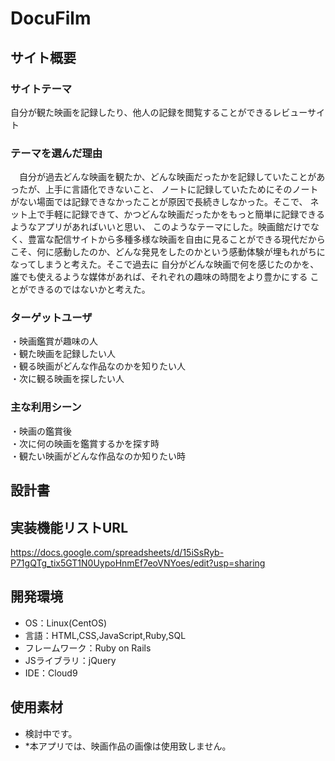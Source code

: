 # DocuFilm

## サイト概要
### サイトテーマ
自分が観た映画を記録したり、他人の記録を閲覧することができるレビューサイト

### テーマを選んだ理由
　自分が過去どんな映画を観たか、どんな映画だったかを記録していたことがあったが、上手に言語化できないこと、
ノートに記録していたためにそのノートがない場面では記録できなかったことが原因で長続きしなかった。そこで、
ネット上で手軽に記録できて、かつどんな映画だったかをもっと簡単に記録できるようなアプリがあればいいと思い、
このようなテーマにした。映画館だけでなく、豊富な配信サイトから多種多様な映画を自由に見ることができる現代だから
こそ、何に感動したのか、どんな発見をしたのかという感動体験が埋もれがちになってしまうと考えた。そこで過去に
自分がどんな映画で何を感じたのかを、誰でも使えるような媒体があれば、それぞれの趣味の時間をより豊かにする
ことができるのではないかと考えた。

### ターゲットユーザ
・映画鑑賞が趣味の人<br>
・観た映画を記録したい人<br>
・観る映画がどんな作品なのかを知りたい人<br>
・次に観る映画を探したい人<br>

### 主な利用シーン
・映画の鑑賞後<br>
・次に何の映画を鑑賞するかを探す時<br>
・観たい映画がどんな作品なのか知りたい時<br>

## 設計書

## 実装機能リストURL
https://docs.google.com/spreadsheets/d/15iSsRyb-P71gQTg_tix5GT1N0UypoHnmEf7eoVNYoes/edit?usp=sharing

## 開発環境
- OS：Linux(CentOS)
- 言語：HTML,CSS,JavaScript,Ruby,SQL
- フレームワーク：Ruby on Rails
- JSライブラリ：jQuery
- IDE：Cloud9

## 使用素材
- 検討中です。
- *本アプリでは、映画作品の画像は使用致しません。